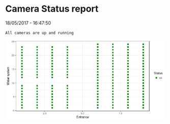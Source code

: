 Camera Status report
================
18/05/2017 - 16:47:50

    All cameras are up and running

![](camreport_files/figure-markdown_github/unnamed-chunk-2-1.png)
